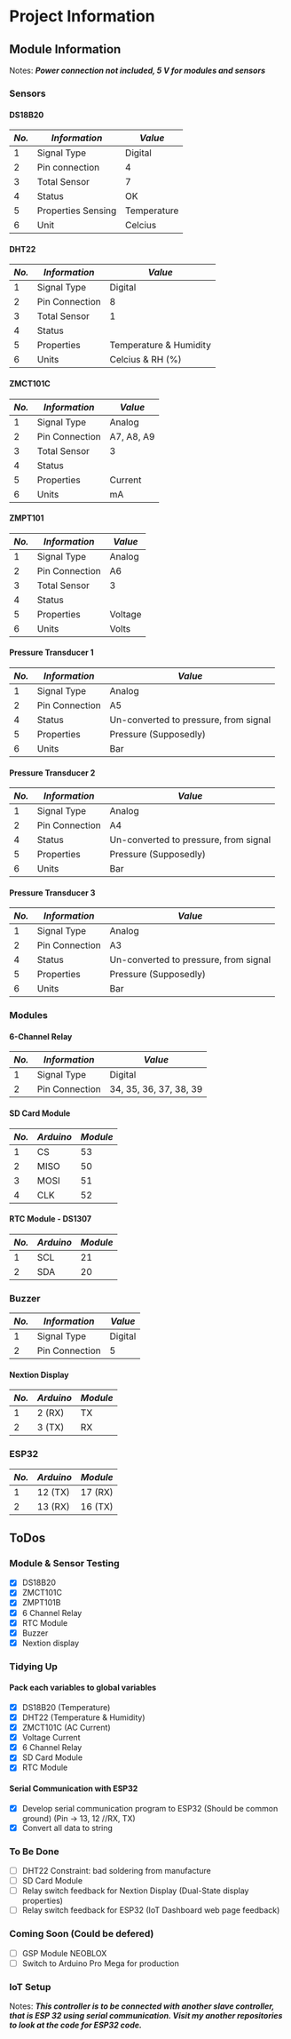 # Project Information

## Module Information
Notes: ***Power connection not included, 5 V for modules and sensors***
### Sensors
#### DS18B20
|*No.*|*Information*|*Value*|
| ------------- | ------------- | ------------- |
|1|Signal Type|Digital|
|2|Pin connection|4|
|3|Total Sensor|7|
|4|Status|OK|
|5|Properties Sensing|Temperature|
|6|Unit|Celcius|
#### DHT22
|*No.*|*Information*|*Value*|
| ------------- | ------------- | ------------- |
|1|Signal Type|Digital|
|2|Pin Connection|8|
|3|Total Sensor|1|
|4|Status||
|5|Properties|Temperature & Humidity|
|6|Units|Celcius & RH (%)|
#### ZMCT101C
|*No.*|*Information*|*Value*|
| ------------- | ------------- | ------------- |
|1|Signal Type|Analog|
|2|Pin Connection|A7, A8, A9|
|3|Total Sensor|3|
|4|Status||
|5|Properties|Current|
|6|Units|mA|
#### ZMPT101
|*No.*|*Information*|*Value*|
| ------------- | ------------- | ------------- |
|1|Signal Type|Analog|
|2|Pin Connection|A6|
|3|Total Sensor|3|
|4|Status||
|5|Properties|Voltage|
|6|Units|Volts|
#### Pressure Transducer 1
|*No.*|*Information*|*Value*|
| ------------- | ------------- | ------------- |
|1|Signal Type|Analog|
|2|Pin Connection|A5|
|4|Status|Un-converted to pressure, from signal|
|5|Properties|Pressure (Supposedly)|
|6|Units|Bar|
#### Pressure Transducer 2
|*No.*|*Information*|*Value*|
| ------------- | ------------- | ------------- |
|1|Signal Type|Analog|
|2|Pin Connection|A4|
|4|Status|Un-converted to pressure, from signal|
|5|Properties|Pressure (Supposedly)|
|6|Units|Bar|
#### Pressure Transducer 3
|*No.*|*Information*|*Value*|
| ------------- | ------------- | ------------- |
|1|Signal Type|Analog|
|2|Pin Connection|A3|
|4|Status|Un-converted to pressure, from signal|
|5|Properties|Pressure (Supposedly)|
|6|Units|Bar|
### Modules
#### 6-Channel Relay
|*No.*|*Information*|*Value*|
| ------------- | ------------- | ------------- |
|1|Signal Type|Digital|
|2|Pin Connection|34, 35, 36, 37, 38, 39|
#### SD Card Module
|*No.*|*Arduino*|*Module*|
| ------------- | ------------- | ------------- |
|1|CS|53|
|2|MISO|50|
|3|MOSI|51|
|4|CLK|52|
#### RTC Module - DS1307
|*No.*|*Arduino*|*Module*|
| ------------- | ------------- | ------------- |
|1|SCL|21|
|2|SDA|20|
### Buzzer
|*No.*|*Information*|*Value*|
| ------------- | ------------- | ------------- |
|1|Signal Type|Digital|
|2|Pin Connection|5|
#### Nextion Display
|*No.*|*Arduino*|*Module*|
| ------------- | ------------- | ------------- |
|1|2 (RX)|TX|
|2|3 (TX)|RX|
### ESP32
|*No.*|*Arduino*|*Module*|
| ------------- | ------------- | ------------- |
|1|12 (TX)|17 (RX)|
|2|13 (RX)|16 (TX)|


## ToDos
### Module & Sensor Testing
- [X] DS18B20
- [X] ZMCT101C
- [X] ZMPT101B
- [X] 6 Channel Relay
- [X] RTC Module
- [X] Buzzer
- [X] Nextion display

### Tidying Up
#### Pack each variables to global variables
- [X] DS18B20 (Temperature)
- [X] DHT22 (Temperature & Humidity)
- [X] ZMCT101C (AC Current)
- [X] Voltage Current
- [X] 6 Channel Relay
- [X] SD Card Module
- [X] RTC Module
#### Serial Communication with ESP32
- [X] Develop serial communication program to ESP32 (Should be common ground) (Pin -> 13, 12 //RX, TX)
- [X] Convert all data to string

### To Be Done
- [ ] DHT22 Constraint: bad soldering from manufacture
- [ ] SD Card Module
- [ ] Relay switch feedback for Nextion Display (Dual-State display properties)
- [ ] Relay switch feedback for ESP32 (IoT Dashboard web page feedback)

### Coming Soon (Could be defered)
- [ ] GSP Module NEOBLOX
- [ ] Switch to Arduino Pro Mega for production

### IoT Setup
Notes: ***This controller is to be connected with another slave controller, that is ESP 32 using serial communication. Visit my another repositories to look at the code for ESP32 code.***